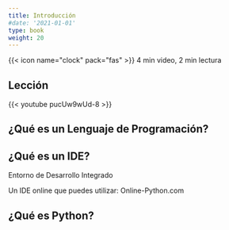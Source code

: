 ```yaml
---
title: Introducción
#date: '2021-01-01'
type: book
weight: 20
---
```


<!--more-->

{{< icon name="clock" pack="fas" >}} 4 min video, 2 min lectura 

## Lección

{{< youtube pucUw9wUd-8 >}}

## ¿Qué es un Lenguaje de Programación?

## ¿Qué es un IDE?
Entorno de Desarrollo Integrado

Un IDE online que puedes utilizar: Online-Python.com


## ¿Qué es Python?

